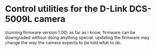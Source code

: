 # Control utilities for the D-Link DCS-5009L camera
(running firmware version 1.00)
as far as i know, firmware can be downgraded without doing anything special.
updating the firmware may change the way the camera expects to be told what to do.
